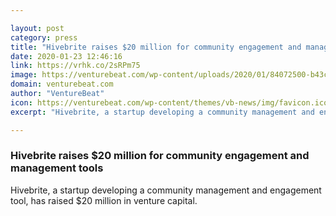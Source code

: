 ```yaml
---

layout: post
category: press
title: "Hivebrite raises $20 million for community engagement and management tools"
date: 2020-01-23 12:46:16
link: https://vrhk.co/2sRPm75
image: https://venturebeat.com/wp-content/uploads/2020/01/84072500-b43c-4aac-bf42-cbb795ec8034.png?w=1200&strip=all
domain: venturebeat.com
author: "VentureBeat"
icon: https://venturebeat.com/wp-content/themes/vb-news/img/favicon.ico
excerpt: "Hivebrite, a startup developing a community management and engagement tool, has raised $20 million in venture capital."

---
```


### Hivebrite raises $20 million for community engagement and management tools

Hivebrite, a startup developing a community management and engagement tool, has raised $20 million in venture capital.